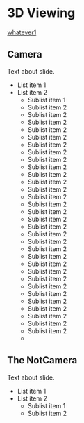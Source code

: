 <!-- Google Analytics -->
<script async src="https://www.googletagmanager.com/gtag/js?id=UA-113560131-1"></script>
<script>
  window.dataLayer = window.dataLayer || [];
  function gtag(){dataLayer.push(arguments);}
  gtag('js', new Date());
  gtag('config', 'UA-113560131-1');
</script>

# 3D Viewing

[whatever1](#the-notcamera)


## Camera

Text about slide.

 * List item 1
 * List item 2
    * Sublist item 1
    * Sublist item 2
    * Sublist item 2
    * Sublist item 2
    * Sublist item 2
    * Sublist item 2
    * Sublist item 2
    * Sublist item 2
    * Sublist item 2
    * Sublist item 2
    * Sublist item 2
    * Sublist item 2
    * Sublist item 2
    * Sublist item 2
    * Sublist item 2
    * Sublist item 2
    * Sublist item 2
    * Sublist item 2
    * Sublist item 2
    * Sublist item 2
    * Sublist item 2
    * Sublist item 2
    * Sublist item 2
    * Sublist item 2
    * Sublist item 2
    * Sublist item 2
    * Sublist item 2
    * Sublist item 2
    * Sublist item 2
    * Sublist item 2
    * Sublist item 2
    * Sublist item 2
    * 
## The NotCamera

Text about slide.

 * List item 1
 * List item 2
    * Sublist item 1
    * Sublist item 2
